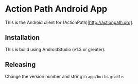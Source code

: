 Action Path Android App
=======================

This is the Android client for (ActionPath)[http://actionpath.org].

Installation
------------

This is build using AndroidStudio (v1.3 or greater).

Releasing
---------

Change the version number and string in `app/build.gradle`.

